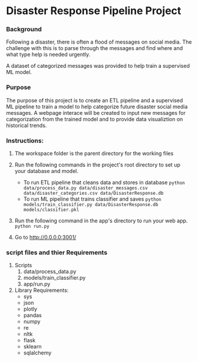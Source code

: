 # Disaster Response Pipeline Project


### Background

Following a disaster, there is often a flood of messages on social media.  The challenge with this is to parse through the messages and find where and what type help is needed urgently.  

A dataset of categorized messages was provided to help train a supervised ML model.

### Purpose

The purpose of this project is to create an ETL pipeline and a supervised ML pipeline to train a model to help categorize future disaster social media messages.  A webpage interace will be created to input new messages for categorization from the trained model and to provide data visualiztion on historical trends.

### Instructions:
1. The workspace folder is the parent directory for the working files
2. Run the following commands in the project's root directory to set up your database and model.

    - To run ETL pipeline that cleans data and stores in database
        `python data/process_data.py data/disaster_messages.csv data/disaster_categories.csv data/DisasterResponse.db`
    - To run ML pipeline that trains classifier and saves
        `python models/train_classifier.py data/DisasterResponse.db models/classifier.pkl`

3. Run the following command in the app's directory to run your web app.
    `python run.py`

4. Go to http://0.0.0.0:3001/

### script files and thier Requirements
1. Scripts
    1. data/process_data.py
    2. models/train_classifier.py
    3. app/run.py
2. Library Requirements:
    -   sys
    -   json
    -   plotly
    -   pandas
    -   numpy
    -   re
    -   nltk
    -   flask
    -   sklearn
    -   sqlalchemy

